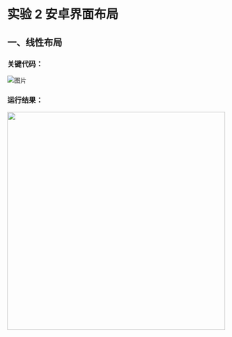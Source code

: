 # 实验 2 安卓界面布局
## 一、线性布局
### 关键代码：

![图片](https://user-images.githubusercontent.com/90902968/141696112-2f5b6bb2-32b3-4dde-b9d4-4b87e0b53015.png)
### 运行结果：

<img src="https://user-images.githubusercontent.com/90902968/141695960-62293366-5fee-4c9c-808a-f9f7c40f3ef3.png" width=500>
